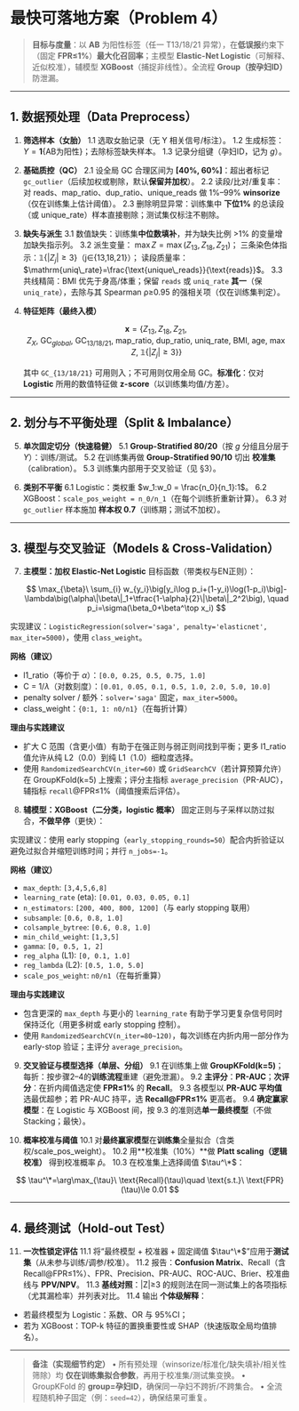 # 最快可落地方案（Problem 4）

> **目标与度量**：以 **AB** 为阳性标签（任一 T13/18/21 异常），在**低误报**约束下（固定 **FPR≤1%**）**最大化召回率**；主模型 **Elastic-Net Logistic**（可解释、近似校准），辅模型 **XGBoost**（捕捉非线性）。全流程 **Group（按孕妇ID）** 防泄漏。

---

## 1. 数据预处理（Data Preprocess）

1. **筛选样本（女胎）**
   1.1 选取女胎记录（无 Y 相关信号/标注）。
   1.2 生成标签：$Y=\mathbf{1}\{\text{AB为阳性}\}$；去除标签缺失样本。
   1.3 记录分组键（孕妇ID，记为 $g$）。

2. **基础质控（QC）**
   2.1 设全局 GC 合理区间为 **\[40%, 60%]**：超出者标记 `gc_outlier`（后续加权或剔除，默认**保留并加权**）。
   2.2 读段/比对/重复率：对 reads、map\_ratio、dup\_ratio、unique\_reads 做 1%–99% **winsorize**（仅在训练集上估计阈值）。
   2.3 删除明显异常：训练集中 **下位1%** 的总读段（或 unique\_rate）样本直接剔除；测试集仅标注不剔除。

3. **缺失与派生**
   3.1 数值缺失：训练集**中位数填补**，并为缺失比例 >1% 的变量增加缺失指示列。
   3.2 派生变量：
   $\max Z=\max(Z_{13},Z_{18},Z_{21})$；
   三条染色体指示：$\mathbb{1}\{|Z_{j}|\ge 3\}$（j∈{13,18,21}）；
   读段质量率：$\mathrm{uniq\_rate}=\frac{\text{unique\_reads}}{\text{reads}}$。
   3.3 共线精简：BMI 优先于身高/体重；保留 `reads` 或 `uniq_rate` **其一**（保 `uniq_rate`），去除与其 Spearman ρ≥0.95 的强相关项（仅在训练集判定）。

4. **特征矩阵（最终入模）**

   $$
   \mathbf{x}=\{Z_{13},Z_{18},Z_{21},Z_X,\ \text{GC}_{global},\ \text{GC}_{13/18/21},\ \text{map\_ratio},\ \text{dup\_ratio},\ \text{uniq\_rate},\ \text{BMI},\ \text{age},\ \max Z,\ \mathbb{1}\{|Z_j|\ge3\}\}
   $$

   其中 `GC_{13/18/21}` 可用则入；不可用则仅用全局 GC。**标准化**：仅对 **Logistic** 所用的数值特征做 **z-score**（以训练集均值/方差）。

---

## 2. 划分与不平衡处理（Split & Imbalance）

5. **单次固定切分（快速稳健）**
   5.1 **Group-Stratified 80/20**（按 $g$ 分组且分层于 $Y$）：训练/测试。
   5.2 在训练集再做 **Group-Stratified 90/10** 切出 **校准集**（calibration）。
   5.3 训练集内部用于交叉验证（见 §3）。

6. **类别不平衡**
   6.1 Logistic：类权重 $w_1:w_0 = \frac{n_0}{n_1}:1$。
   6.2 XGBoost：`scale_pos_weight = n_0/n_1`（在每个训练折重新计算）。
   6.3 对 `gc_outlier` 样本施加 **样本权 0.7**（训练期；测试不加权）。

---

## 3. 模型与交叉验证（Models & Cross-Validation）

7. **主模型：加权 Elastic-Net Logistic**
   目标函数（带类权与EN正则）：

   $$
   \max_{\beta}\ \sum_{i} w_{y_i}\big[y_i\log p_i+(1-y_i)\log(1-p_i)\big]-\lambda\big(\alpha\|\beta\|_1+\tfrac{1-\alpha}{2}\|\beta\|_2^2\big),
   \quad p_i=\sigma(\beta_0+\beta^\top x_i)
   $$


实现建议：`LogisticRegression(solver='saga', penalty='elasticnet', max_iter=5000)`，使用 `class_weight`。

**网格（建议）**

* l1\_ratio（等价于 $\alpha$）：`[0.0, 0.25, 0.5, 0.75, 1.0]`
* C = $1/\lambda$（对数刻度）：`[0.01, 0.05, 0.1, 0.5, 1.0, 2.0, 5.0, 10.0]`
* penalty solver / 额外：`solver='saga'` 固定，`max_iter=5000`。
* class\_weight：`{0:1, 1: n0/n1}`（在每折计算）

**理由与实践建议**

* 扩大 C 范围（含更小值）有助于在强正则与弱正则间找到平衡；更多 l1\_ratio 值允许从纯 L2（0.0）到纯 L1（1.0）细粒度选择。
* 使用 `RandomizedSearchCV(n_iter=60)` 或 `GridSearchCV`（若计算预算允许）在 GroupKFold(k=5) 上搜索；评分主指标 `average_precision`（PR-AUC），辅指标 `recall`@FPR≤1%（阈值搜索后评估）。


8. **辅模型：XGBoost（二分类，logistic 概率）**
   固定正则与子采样以防过拟合，**不做早停**（更快）：

实现建议：使用 early stopping（`early_stopping_rounds=50`）配合内折验证以避免过拟合并缩短训练时间；并行 `n_jobs=-1`。

**网格（建议）**

* `max_depth`: `[3,4,5,6,8]`
* `learning_rate` (eta): `[0.01, 0.03, 0.05, 0.1]`
* `n_estimators`: `[200, 400, 800, 1200]`（与 early stopping 联用）
* `subsample`: `[0.6, 0.8, 1.0]`
* `colsample_bytree`: `[0.6, 0.8, 1.0]`
* `min_child_weight`: `[1,3,5]`
* `gamma`: `[0, 0.5, 1, 2]`
* `reg_alpha` (L1): `[0, 0.1, 1.0]`
* `reg_lambda` (L2): `[0.5, 1.0, 5.0]`
* `scale_pos_weight`: `n0/n1`（在每折重算）

**理由与实践建议**

* 包含更深的 `max_depth` 与更小的 `learning_rate` 有助于学习更复杂信号同时保持泛化（用更多树或 early stopping 控制）。
* 使用 `RandomizedSearchCV(n_iter=80~120)`，每次训练在内折内用一部分作为 early-stop 验证；主评分 `average_precision`。

9. **交叉验证与模型选择（单层、分组）**
   9.1 在训练集上做 **GroupKFold(k=5)**；每折：按步骤2–4的**训练流程**重建（避免泄漏）。
   9.2 **主评分**：**PR-AUC**；**次评分**：在折内阈值选定使 **FPR≤1%** 的 **Recall**。
   9.3 各模型以 **PR-AUC 平均值**选最优超参；若 PR-AUC 持平，选 **Recall\@FPR≤1%** 更高者。
   9.4 **确定赢家模型**：在 Logistic 与 XGBoost 间，按 9.3 的准则选**单一最终模型**（不做 Stacking；最快）。

10. **概率校准与阈值**
    10.1 对**最终赢家模型**在**训练集**全量拟合（含类权/scale\_pos\_weight）。
    10.2 用\*\*校准集（10%）\*\*做 **Platt scaling（逻辑校准）** 得到校准概率 $\hat p$。
    10.3 在校准集上选择阈值 $\tau^\*$：

$$
\tau^\*=\arg\max_{\tau}\ \text{Recall}(\tau)\quad \text{s.t.}\ \text{FPR}(\tau)\le 0.01
$$

---

## 4. 最终测试（Hold-out Test）

11. **一次性锁定评估**
    11.1 将“最终模型 + 校准器 + 固定阈值 $\tau^\*$”应用于**测试集**（从未参与训练/调参/校准）。
    11.2 报告：**Confusion Matrix**、Recall（含 Recall\@FPR≤1%）、FPR、Precision、PR-AUC、ROC-AUC、Brier、校准曲线与 **PPV/NPV**。
    11.3 **基线对照**：|Z|≥3 的规则法在同一测试集上的各项指标（尤其漏检率）并列表对比。
    11.4 输出 **个体级解释**：

* 若最终模型为 Logistic：系数、OR 与 95%CI；
* 若为 XGBoost：TOP-k 特征的置换重要性或 SHAP（快速版取全局均值排名）。

---

> **备注（实现细节约定）**
> • 所有预处理（winsorize/标准化/缺失填补/相关性筛除）均 **仅在训练集拟合参数**，再用于校准集/测试集变换。
> • GroupKFold 的 **group=孕妇ID**，确保同一孕妇不跨折/不跨集合。
> • 全流程随机种子固定（例：`seed=42`），确保结果可重复。
